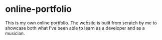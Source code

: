 # online-portfolio
This is my own online portfolio. The website is built from scratch by me to showcase both what I've been able to learn as a developer and as a musician. 
